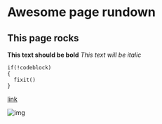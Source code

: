 # Awesome page rundown
## This page rocks
**This text should be bold**
*This text will be italic*

```
if(!codeblock)
{
  fixit()
}

```
[link](http://www.yahoo.com)


![img](image.png)
